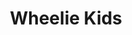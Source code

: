 ---
pid: LS38
title: Wheelie Kids
location_transcription: Love Park
zipcode: '19145'
outside_phl: 
neighborhood: Passyunk
age: '36'
age_range: 30-39
instagram: 
image_file_name: LS_38.jpg
proposal_transcription: |-
  Used with old/repurposed bike wheels from abandoned bikes.
  Maybe with projection/audio from wheelie kids rides
  [figures popping wheelies on bikes]
topic: Sports,Youth
topic_summary: 0, 0
type: Audio,Concrete,Sculpture Statue,Projection
keywords_other: bikes, biking, creative reuse
credit: Karen Lowry
image_labels: 
twitter: 
facebook: 
permalink: "/monuments/ls38/"
layout: item-page
---